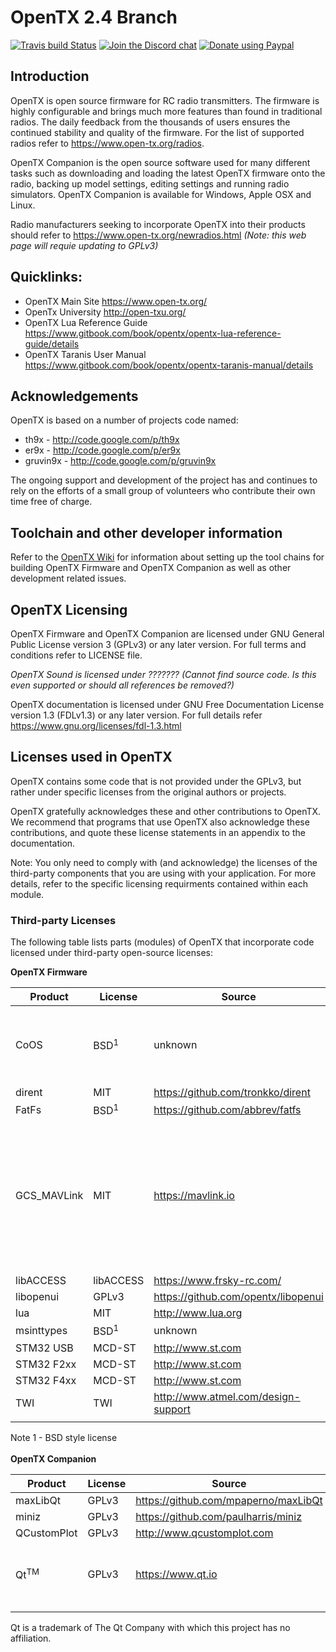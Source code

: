 # OpenTX 2.4 Branch

[![Travis build Status](https://travis-ci.org/opentx/opentx.svg?branch=2.4)](https://travis-ci.org/opentx/opentx)
[![Join the Discord chat](https://img.shields.io/badge/discord-join_chat-yellow.svg)](https://discord.gg/CZCwVx2)
[![Donate using Paypal](https://img.shields.io/badge/paypal-donate-yellow.svg)](https://www.paypal.com/cgi-bin/webscr?cmd=_s-xclick&hosted_button_id=DJ9MASSKVW8WN)

## Introduction
OpenTX is open source firmware for RC radio transmitters. The firmware is highly configurable and brings much more features than found in traditional radios. The daily feedback from the thousands of users ensures the continued stability and quality of the firmware. For the list of supported radios refer to <https://www.open-tx.org/radios>.

OpenTX Companion is the open source software used for many different tasks such as downloading and loading the latest OpenTX firmware onto the radio, backing up model settings, editing settings and running radio simulators.
OpenTX Companion is available for Windows, Apple OSX and Linux.

Radio manufacturers seeking to incorporate OpenTX into their products should refer to <https://www.open-tx.org/newradios.html> *(Note: this web page will requie updating to GPLv3)*

## Quicklinks:
 * OpenTX Main Site https://www.open-tx.org/
 * OpenTx University http://open-txu.org/
 * OpenTX Lua Reference Guide https://www.gitbook.com/book/opentx/opentx-lua-reference-guide/details
 * OpenTX Taranis User Manual https://www.gitbook.com/book/opentx/opentx-taranis-manual/details

## Acknowledgements

OpenTX is based on a number of projects code named:
 *   th9x - http://code.google.com/p/th9x
 *   er9x - http://code.google.com/p/er9x
 *   gruvin9x - http://code.google.com/p/gruvin9x

The ongoing support and development of the project has and continues to rely on the efforts of a small group of volunteers who contribute their own time free of charge.

## Toolchain and other developer information

Refer to the [OpenTX Wiki](https://github.com/opentx/opentx/wiki) for information about setting up the tool chains for building OpenTX Firmware and OpenTX Companion as well as other development related issues.

## OpenTX Licensing

OpenTX Firmware and OpenTX Companion are licensed under GNU General Public License version 3 (GPLv3) or any later version. For full terms and conditions refer to LICENSE file.

*OpenTX Sound is licensed under ???????  (Cannot find source code. Is this even supported or should all references be removed?)*

OpenTX documentation is licensed under GNU Free Documentation License version 1.3 (FDLv1.3) or any later version. For full details refer <https://www.gnu.org/licenses/fdl-1.3.html>

## Licenses used in OpenTX

OpenTX contains some code that is not provided under the GPLv3, but rather under specific licenses from the original authors or projects.

OpenTX gratefully acknowledges these and other contributions to OpenTX. We recommend that programs that use OpenTX also acknowledge these contributions, and quote these license statements in an appendix to the documentation.

Note: You only need to comply with (and acknowledge) the licenses of the third-party components that you are using with your application. For more details, refer to the specific licensing requirments contained within each module.

### Third-party Licenses

The following table lists parts (modules) of OpenTX that incorporate code licensed under third-party open-source licenses:

**OpenTX Firmware**

| Product | License | Source | Notes |
| --- | --- | --- | --- |
| CoOS | BSD<sup>1</sup> | unknown | *Question to OpenTX devs: is this still used?* |
| dirent | MIT | <https://github.com/tronkko/dirent> | |
| FatFs | BSD<sup>1</sup> | <https://github.com/abbrev/fatfs> | |
| GCS_MAVLink | MIT | <https://mavlink.io> | *Question to OpenTX devs: not in 2.4 branch, was it stopped being used in 2.2?* |
| libACCESS | libACCESS | <https://www.frsky-rc.com/> | |
| libopenui | GPLv3 | <https://github.com/opentx/libopenui> | |
| lua | MIT | <http://www.lua.org> | |
| msinttypes | BSD<sup>1</sup> | unknown  | |
| STM32 USB | MCD-ST | <http://www.st.com> | |
| STM32 F2xx | MCD-ST | <http://www.st.com> | |
| STM32 F4xx | MCD-ST | <http://www.st.com> | |
| TWI | TWI | <http://www.atmel.com/design-support> | |
|   |   |   |   |

Note 1 - BSD style license
<br></br>
**OpenTX Companion**

| Product | License | Source | Notes |
| --- | --- | --- | --- |
| maxLibQt | GPLv3 | <https://github.com/mpaperno/maxLibQt>  | |
| miniz | GPLv3 | <https://github.com/paulharris/miniz>  | |
| QCustomPlot | GPLv3 | <http://www.qcustomplot.com>  | |
| Qt<sup>TM</sup> | GPLv3 | <https://www.qt.io> | refer to Qt web site for sub-component licensing |
|   |   |   |   |

Qt is a trademark of The Qt Company with which this project has no affiliation.
